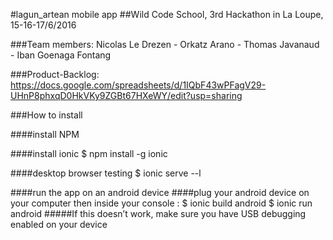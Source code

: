 #lagun_artean mobile app
##Wild Code School, 3rd Hackathon in La Loupe, 15-16-17/6/2016

###Team members: 
Nicolas Le Drezen - Orkatz Arano - Thomas Javanaud - Iban Goenaga Fontang

###Product-Backlog: 
https://docs.google.com/spreadsheets/d/1IQbF43wPFagV29-UHnP8phxqD0HkVKy9ZGBt67HXeWY/edit?usp=sharing


###How to install


####install NPM

####install ionic
$ npm install -g ionic

####desktop browser testing
$ ionic serve --l

####run the app on an android device
####plug your android device on your computer then inside your console : 
$ ionic build android
$ ionic run android
#####If this doesn’t work, make sure you have USB debugging enabled on your device

